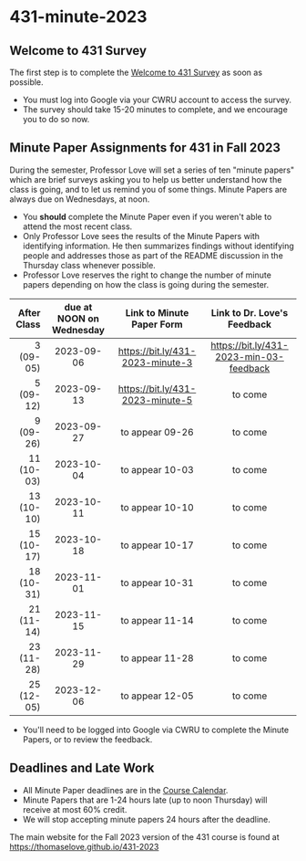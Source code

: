 # 431-minute-2023

## Welcome to 431 Survey

The first step is to complete the [Welcome to 431 Survey](https://bit.ly/431-2023-welcome-survey) as soon as possible.

- You must log into Google via your CWRU account to access the survey.
- The survey should take 15-20 minutes to complete, and we encourage you to do so now.

## Minute Paper Assignments for 431 in Fall 2023

During the semester, Professor Love will set a series of ten "minute papers" which are brief surveys asking you to help us better understand how the class is going, and to let us remind you of some things. Minute Papers are always due on Wednesdays, at noon.

- You **should** complete the Minute Paper even if you weren't able to attend the most recent class.
- Only Professor Love sees the results of the Minute Papers with identifying information. He then summarizes findings without identifying people and addresses those as part of the README discussion in the Thursday class whenever possible.
- Professor Love reserves the right to change the number of minute papers depending on how the class is going during the semester. 

After Class | due at NOON on Wednesday | Link to Minute Paper Form | Link to Dr. Love's Feedback
-----------: | :------: | :---------------------: | :--------------------------:
3 (09-05) | 2023-09-06 | <https://bit.ly/431-2023-minute-3> | <https://bit.ly/431-2023-min-03-feedback>
5 (09-12) | 2023-09-13 | <https://bit.ly/431-2023-minute-5> | to come
9 (09-26) | 2023-09-27 | to appear 09-26 | to come
11 (10-03) | 2023-10-04 | to appear 10-03 | to come
13 (10-10) | 2023-10-11 | to appear 10-10 | to come
15 (10-17) | 2023-10-18 | to appear 10-17 | to come
18 (10-31) | 2023-11-01 | to appear 10-31 | to come
21 (11-14) | 2023-11-15 | to appear 11-14 | to come
23 (11-28) | 2023-11-29 | to appear 11-28 | to come
25 (12-05) | 2023-12-06 | to appear 12-05 | to come

- You'll need to be logged into Google via CWRU to complete the Minute Papers, or to review the feedback.

## Deadlines and Late Work

- All Minute Paper deadlines are in the [Course Calendar](https://thomaselove.github.io/431-2023/calendar.html).
- Minute Papers that are 1-24 hours late (up to noon Thursday) will receive at most 60% credit.
- We will stop accepting minute papers 24 hours after the deadline.

The main website for the Fall 2023 version of the 431 course is found at https://thomaselove.github.io/431-2023
